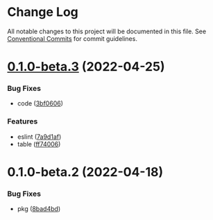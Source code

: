 # Change Log

All notable changes to this project will be documented in this file. See [Conventional Commits](https://conventionalcommits.org) for commit guidelines.

# [0.1.0-beta.3](http://10.215.171.199:7800/fe-pkgs/awaited/packages/select-ant-query-table/compare/@awaited/select-ant-query-table@0.1.0-beta.2...@awaited/select-ant-query-table@0.1.0-beta.3) (2022-04-25)

### Bug Fixes

- code ([3bf0606](http://10.215.171.199:7800/fe-pkgs/awaited/packages/select-ant-query-table/commits/3bf060658e063b463e230adea3ddd690e3e5d02d))

### Features

- eslint ([7a9d1af](http://10.215.171.199:7800/fe-pkgs/awaited/packages/select-ant-query-table/commits/7a9d1af47acbcfa26042a583cf67440f823abadb))
- table ([ff74006](http://10.215.171.199:7800/fe-pkgs/awaited/packages/select-ant-query-table/commits/ff74006483b73c68a24bdf75a32be1d40bb515b8))

# 0.1.0-beta.2 (2022-04-18)

### Bug Fixes

- pkg ([8bad4bd](http://10.215.171.199:7800/fe-pkgs/awaited/packages/select-ant-query-table/commits/8bad4bd1cab2245084a54d08201976f3fc5818f6))
